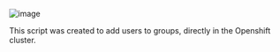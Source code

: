 ![image](https://github.com/alberto-d1as/add_user_group/assets/82539821/72c77a11-d8cc-4423-b550-e9ff271f38fb)

This script was created to add users to groups, directly in the Openshift cluster.
